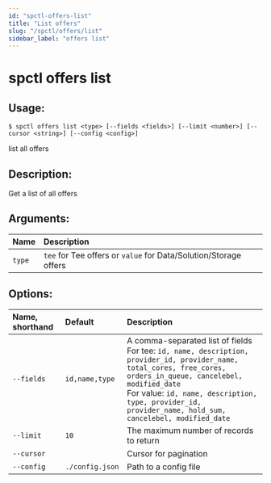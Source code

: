 ```yaml
---
id: "spctl-offers-list"
title: "List offers"
slug: "/spctl/offers/list"
sidebar_label: "offers list"
---
```


# spctl offers list

## Usage:

```shell
$ spctl offers list <type> [--fields <fields>] [--limit <number>] [--cursor <string>] [--config <config>]
```

list all offers

## Description:

Get a list of all offers

## Arguments:

|**Name**|**Description**|
| :- | :- |
|`type`|`tee` for Tee offers or `value` for Data/Solution/Storage offers|  

## Options:

|**Name, shorthand**|**Default**|**Description**|
| :- | :- | :- |
|`--fields`|`id,name,type`|A comma-separated list of fields <br/> For tee: `id, name, description, provider_id, provider_name, total_cores, free_cores, orders_in_queue, cancelebel, modified_date` <br/> For value: `id, name, description, type, provider_id, provider_name, hold_sum, cancelebel, modified_date`|
|`--limit`|`10`|The maximum number of records to return|
|`--cursor`||Cursor for pagination|
|`--config`|`./config.json`|Path to a config file|
